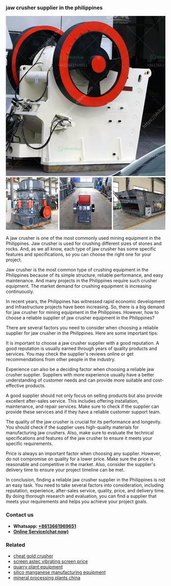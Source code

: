 <h3>jaw crusher supplier in the philippines</h3><img src='1708663276.jpg' alt=''><p>A jaw crusher is one of the most commonly used mining equipment in the Philippines. Jaw crusher is used for crushing different sizes of stones and rocks. And, as we all know, each type of jaw crusher has some specific features and specifications, so you can choose the right one for your project.</p><p>Jaw crusher is the most common type of crushing equipment in the Philippines because of its simple structure, reliable performance, and easy maintenance. And many projects in the Philippines require such crusher equipment. The market demand for crushing equipment is increasing continuously.</p><p>In recent years, the Philippines has witnessed rapid economic development and infrastructure projects have been increasing. So, there is a big demand for jaw crusher for mining equipment in the Philippines. However, how to choose a reliable supplier of jaw crusher equipment in the Philippines?</p><p>There are several factors you need to consider when choosing a reliable supplier for jaw crusher in the Philippines. Here are some important tips:</p><p>It is important to choose a jaw crusher supplier with a good reputation. A good reputation is usually earned through years of quality products and services. You may check the supplier's reviews online or get recommendations from other people in the industry.</p><p>Experience can also be a deciding factor when choosing a reliable jaw crusher supplier. Suppliers with more experience usually have a better understanding of customer needs and can provide more suitable and cost-effective products.</p><p>A good supplier should not only focus on selling products but also provide excellent after-sales service. This includes offering installation, maintenance, and repair services. Make sure to check if the supplier can provide these services and if they have a reliable customer support team.</p><p>The quality of the jaw crusher is crucial for its performance and longevity. You should check if the supplier uses high-quality materials for manufacturing jaw crushers. Also, make sure to evaluate the technical specifications and features of the jaw crusher to ensure it meets your specific requirements.</p><p>Price is always an important factor when choosing any supplier. However, do not compromise on quality for a lower price. Make sure the price is reasonable and competitive in the market. Also, consider the supplier's delivery time to ensure your project timeline can be met.</p><p>In conclusion, finding a reliable jaw crusher supplier in the Philippines is not an easy task. You need to take several factors into consideration, including reputation, experience, after-sales service, quality, price, and delivery time. By doing thorough research and evaluation, you can find a supplier that meets your requirements and helps you achieve your project goals.</p><h3>Contact us</h3><ul><li><strong>Whatsapp:&nbsp;<a href="https://wa.me/8613661969651">+8613661969651</a></strong></li><li><a href="https://swt.shibang-china.com/?git&amp;zhl&amp;jaw crusher supplier in the philippines"><strong>Online Service(chat now)</strong></a></li></ul><h3>Related</h3><ul><li><a href='cheat gold crusher.md'>cheat gold crusher</a></li><li><a href='screen astec vibrating screen price.md'>screen astec vibrating screen price</a></li><li><a href='quarry plant equipment.md'>quarry plant equipment</a></li><li><a href='silico manganese manufacturing equipment.md'>silico manganese manufacturing equipment</a></li><li><a href='mineral processing plants china.md'>mineral processing plants china</a></li></ul>